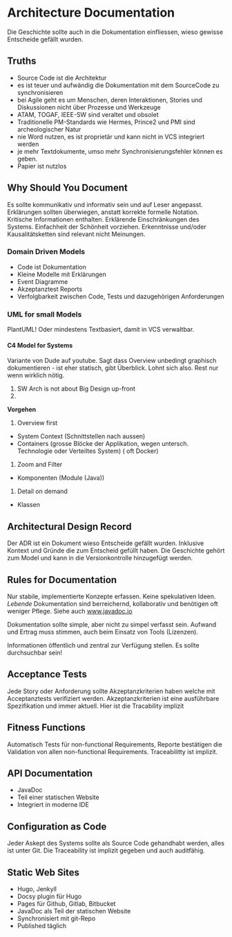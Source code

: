 # Architecture Documentation

Die Geschichte sollte auch in die Dokumentation einfliessen, wieso gewisse Entscheide gefällt
wurden.

## Truths

* Source Code ist die Architektur
* es ist teuer und aufwändig die Dokumentation mit dem SourceCode zu synchronisieren
* bei Agile geht es um Menschen, deren Interaktionen, Stories und Diskussionen nicht über Prozesse
  und Werkzeuge
* ATAM, TOGAF, IEEE-SW sind veraltet und obsolet
* Traditionelle PM-Standards wie Hermes, Prince2 und PMI sind archeologischer Natur
* nie Word nutzen, es ist proprietär und kann nicht in VCS integriert werden
* je mehr Textdokumente, umso mehr Synchronisierungsfehler können es geben.
* Papier ist nutzlos

## Why Should You Document

Es sollte kommunikativ und informativ sein und auf Leser angepasst. Erklärungen sollten überwiegen,
anstatt korrekte formelle Notation. Kritische Informationen enthalten. Erklärende Einschränkungen
des Systems. Einfachheit der Schönheit vorziehen. Erkenntnisse und/oder Kausalitätsketten sind
relevant nicht Meinungen.

### Domain Driven Models

* Code ist Dokumentation
* Kleine Modelle mit Erklärungen
* Event Diagramme
* Akzeptanztest Reports
* Verfolgbarkeit zwischen Code, Tests und dazugehörigen Anforderungen

### UML for small Models

PlantUML! Oder mindestens Textbasiert, damit in VCS verwaltbar.

#### C4 Model for Systems

Variante von Dude auf youtube. Sagt dass Overview unbedingt graphisch dokumentieren - ist eher
statisch, gibt Überblick. Lohnt sich also. Rest nur wenn wirklich nötig.

1. SW Arch is not about Big Design up-front
1.

**Vorgehen**

1. Overview first

- System Context (Schnittstellen nach aussen)
- Containers (grosse Blöcke der Applikation, wegen untersch. Technologie oder Verteiltes System) (
  oft Docker)

1. Zoom and Filter

- Komponenten (Module (Java))

1. Detail on demand

- Klassen

## Architectural Design Record

Der ADR ist ein Dokument wieso Entscheide gefällt wurden. Inklusive Kontext und Gründe die zum
Entscheid gefüllt haben. Die Geschichte gehört zum Model und kann in die Versionkontrolle
hinzugefügt werden.

## Rules for Documentation

Nur stabile, implementierte Konzepte erfassen. Keine spekulativen Ideen. *Lebende* Dokumentation
sind berreichernd, kollaborativ und benötigen oft weniger Pflege. Siehe auch www.javadoc.io

Dokumentation sollte simple, aber nicht zu simpel verfasst sein. Aufwand und Ertrag muss stimmen,
auch beim Einsatz von Tools (Lizenzen).

Informationen öffentlich und zentral zur Verfügung stellen. Es sollte durchsuchbar sein!

## Acceptance Tests

Jede Story oder Anforderung sollte Akzeptanzkriterien haben welche mit Acceptanztests verifiziert
werden. Akzeptanzkriterien ist eine ausführbare Spezifikation und immer aktuell. Hier ist die
Tracability implizit

## Fitness Functions

Automatisch Tests für non-functional Requirements, Reporte bestätigen die Validation von allen
non-functional Requirements. Traceabilitty ist implizit.

## API Documentation

* JavaDoc
* Teil einer statischen Website
* Integriert in moderne IDE

## Configuration as Code

Jeder Askept des Systems sollte als Source Code gehandhabt werden, alles ist unter Git. Die
Traceability ist implizit gegeben und auch auditfähig.

## Static Web Sites

* Hugo, Jenkyll
* Docsy plugin für Hugo
* Pages für Github, Gitlab, Bitbucket
* JavaDoc als  Teil der  statischen Website
* Synchronisiert mit git-Repo
* Published täglich
